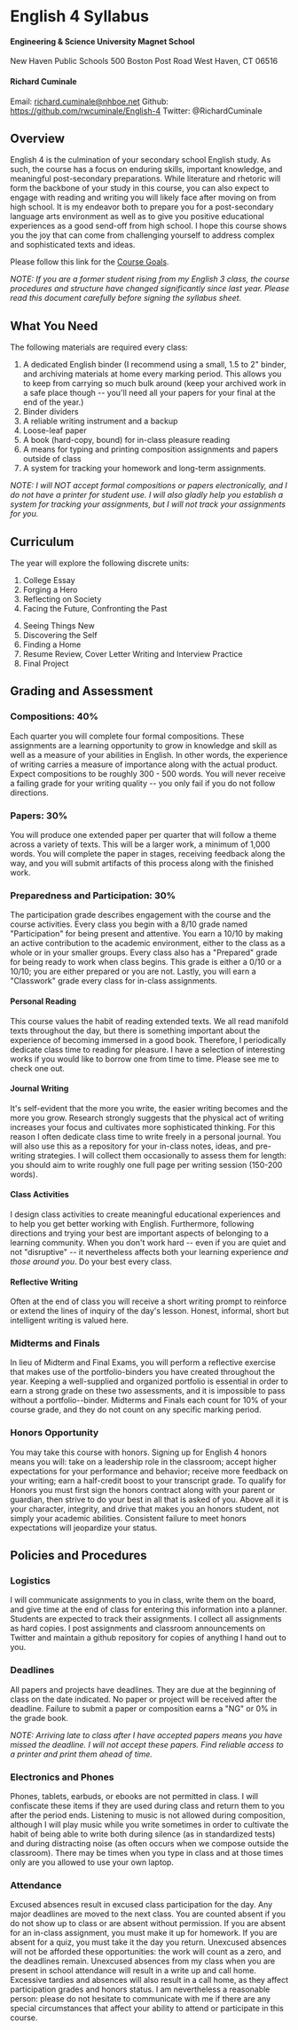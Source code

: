 # English 4 Syllabus

#### Engineering & Science University Magnet School

New Haven Public Schools
500 Boston Post Road
West Haven, CT 06516

#### Richard Cuminale

Email: richard.cuminale@nhboe.net
Github: https://github.com/rwcuminale/English-4
Twitter: @RichardCuminale

## Overview

English 4 is the culmination of your secondary school English study.
As such, the course has a focus on enduring skills, important knowledge, and meaningful post-secondary preparations.
While literature and rhetoric will form the backbone of your study in this course,
	you can also expect to engage with reading and writing you will likely face after moving on from high school.
It is my endeavor both to prepare you for a post-secondary language arts environment
	as well as to give you positive educational experiences as a good send-off from high school.
I hope this course shows you the joy that can come from challenging yourself
	to address complex and sophisticated texts and ideas.

Please follow this link for the [Course Goals](https://github.com/rwcuminale/English-4/blob/master/01-CourseLogistics/E4-CourseGoals.md).

*NOTE: If you are a former student rising from my English 3 class, the course procedures and structure have changed significantly since last year. Please read this document carefully before signing the syllabus sheet.*

## What You Need

The following materials are required every class:

1. A dedicated English binder (I recommend using a small, 1.5 to 2" binder, and archiving materials at home every marking period. This allows you to keep from carrying so much bulk around (keep your archived work in a safe place though -- you'll need all your papers for your final at the end of the year.)
1. Binder dividers
1. A reliable writing instrument and a backup
1. Loose-leaf paper
1. A book (hard-copy, bound) for in-class pleasure reading
1. A means for typing and printing composition assignments and papers outside of class
1. A system for tracking your homework and long-term assignments.

*NOTE: I will NOT accept formal compositions or papers electronically, and I do not have a printer for student use.
I will also gladly help you establish a system for tracking your assignments,
	but I will not track your assignments for you.*

## Curriculum

The year will explore the following discrete units:

1. College Essay
1. Forging a Hero
2. Reflecting on Society
3. Facing the Future, Confronting the Past
<!---This is the Shakespeare Unit: Include Midsummer Night's Dream--->
4. Seeing Things New
5. Discovering the Self
6. Finding a Home
1. Resume Review, Cover Letter Writing and Interview Practice
2. Final Project

## Grading and Assessment

### Compositions: 40%

Each quarter you will complete four formal compositions.
These assignments are a learning opportunity to grow in knowledge and skill
	as well as a measure of your abilities in English.
In other words, the experience of writing carries a measure of importance along with the actual product.
Expect compositions to be roughly 300 - 500 words.
You will never receive a failing grade for your writing quality --
	you only fail if you do not follow directions.

### Papers: 30%

You will produce one extended paper per quarter that will follow a theme across a variety of texts.
This will be a larger work, a minimum of 1,000 words.
You will complete the paper in stages, receiving feedback along the way,
	and you will submit artifacts of this process along with the finished work.
<!--Note that there are no group projects for English 4-->

### Preparedness and Participation: 30%

The participation grade describes engagement with the course and the course activities.
Every class you begin with a 8/10 grade named "Participation" for being present and attentive.
You earn a 10/10 by making an active contribution to the academic environment,
	either to the class as a whole or in your smaller groups.
Every class also has a "Prepared" grade for being ready to work when class begins.
This grade is either a 0/10 or a 10/10;
	you are either prepared or you are not.
Lastly, you will earn a "Classwork" grade every class for in-class assignments.

#### Personal Reading

This course values the habit of reading extended texts.
We all read manifold texts throughout the day,
	but there is something important about the experience of becoming immersed in a good book.
Therefore, I periodically dedicate class time to reading for pleasure.
I have a selection of interesting works if you would like to borrow one from time to time.
Please see me to check one out.

#### Journal Writing

It's self-evident that the more you write, the easier writing becomes and the more you grow.
Research strongly suggests that the physical act of writing increases your focus
	and cultivates more sophisticated thinking.
For this reason I often dedicate class time to write freely in a personal journal.
You will also use this as a repository for your in-class notes, ideas, and pre-writing strategies.
I will collect them occasionally to assess them for length:
	you should aim to write roughly one full page per writing session (150-200 words).

#### Class Activities

I design class activities to create meaningful educational experiences and to help you get better working with English.
Furthermore, following directions and trying your best are important aspects of belonging to a learning community.
When you don't work hard
  -- even if you are quiet and not "disruptive" --
  it nevertheless affects both your learning experience *and those around you*.
Do your best every class.

#### Reflective Writing

Often at the end of class you will receive a short writing prompt
	to reinforce or extend the lines of inquiry of the day's lesson.
Honest, informal, short but intelligent writing is valued here.

### Midterms and Finals

In lieu of Midterm and Final Exams, you will perform a reflective exercise
	that makes use of the portfolio-binders you have created throughout the year.
Keeping a well-supplied and organized portfolio is essential in order to earn a strong grade on these two assessments,
	and it is impossible to pass without a portfolio--binder.
Midterms and Finals each count for 10% of your course grade, and they do not count on any specific marking period.

### Honors Opportunity

You may take this course with honors.
Signing up for English 4 honors means you will:
	take on a leadership role in the classroom;
	accept higher expectations for your performance and behavior;
	receive more feedback on your writing;
	earn a half-credit boost to your transcript grade.
To qualify for Honors you must first sign the honors contract along with your parent or guardian,
	then strive to do your best in all that is asked of you.
Above all it is your character, integrity, and drive that makes you an honors student,
	not simply your academic abilities.
Consistent failure to meet honors expectations will jeopardize your status.

## Policies and Procedures

### Logistics

I will communicate assignments to you in class, write them on the board,
	and give time at the end of class for entering this information into a planner.
Students are expected to track their assignments.
I collect all assignments as hard copies.
I post assignments and classroom announcements on Twitter
	and maintain a github repository for copies of anything I hand out to you.

### Deadlines

All papers and projects have deadlines.
They are due at the beginning of class on the date indicated.
No paper or project will be received after the deadline.
Failure to submit a paper or composition earns a "NG" or 0% in the grade book.

*NOTE: Arriving late to class after I have accepted papers means you have missed the deadline.
I will not accept these papers.
Find reliable access to a printer and print them ahead of time.*

### Electronics and Phones

Phones, tablets, earbuds, or ebooks are not permitted in class.
I will confiscate these items if they are used during class and return them to you after the period ends.
Listening to music is not allowed during composition,
	although I will play music while you write sometimes
	in order to cultivate the habit of being able to write both during silence
	(as in standardized tests) and during distracting noise
	(as often occurs when we compose outside the classroom).
There may be times when you type in class and at those times only are you allowed to use your own laptop.

### Attendance

Excused absences result in excused class participation for the day.
Any major deadlines are moved to the next class.
You are counted absent if you do not show up to class or are absent without permission.
If you are absent for an in-class assignment, you must make it up for homework.
If you are absent for a quiz, you must take it the day you return.
Unexcused absences will not be afforded these opportunities:
	the work will count as a zero, and the deadlines remain.
Unexcused absences from my class when you are present in school attendance will result in a write up and call home.
Excessive tardies and absences will also result in a call home, as they affect participation grades and honors status.
I am nevertheless a reasonable person: please do not hesitate to communicate with me
	if there are any special circumstances that affect your ability to attend or participate in this course.
